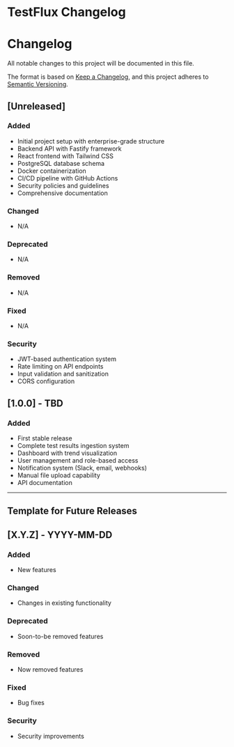 # TestFlux Changelog

# Changelog

All notable changes to this project will be documented in this file.

The format is based on [Keep a Changelog](https://keepachangelog.com/en/1.0.0/),
and this project adheres to [Semantic Versioning](https://semver.org/spec/v2.0.0.html).

## [Unreleased]

### Added
- Initial project setup with enterprise-grade structure
- Backend API with Fastify framework
- React frontend with Tailwind CSS
- PostgreSQL database schema
- Docker containerization
- CI/CD pipeline with GitHub Actions
- Security policies and guidelines
- Comprehensive documentation

### Changed
- N/A

### Deprecated
- N/A

### Removed
- N/A

### Fixed
- N/A

### Security
- JWT-based authentication system
- Rate limiting on API endpoints
- Input validation and sanitization
- CORS configuration

## [1.0.0] - TBD

### Added
- First stable release
- Complete test results ingestion system
- Dashboard with trend visualization
- User management and role-based access
- Notification system (Slack, email, webhooks)
- Manual file upload capability
- API documentation

---

## Template for Future Releases

## [X.Y.Z] - YYYY-MM-DD

### Added
- New features

### Changed
- Changes in existing functionality

### Deprecated
- Soon-to-be removed features

### Removed
- Now removed features

### Fixed
- Bug fixes

### Security
- Security improvements
